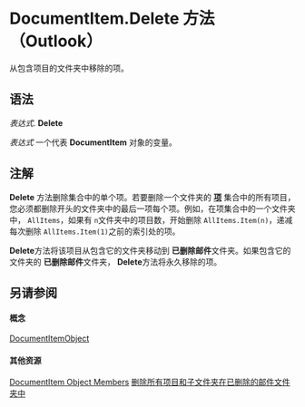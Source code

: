 
# DocumentItem.Delete 方法 （Outlook）

从包含项目的文件夹中移除的项。


## 语法

 _表达式_. **Delete**

 _表达式_ 一个代表 **DocumentItem** 对象的变量。


## 注解

 **Delete** 方法删除集合中的单个项。若要删除一个文件夹的 **[项](441820e7-5fe8-e5ef-83c0-9c87fd3dc9e3.md)** 集合中的所有项目，您必须都删除开头的文件夹中的最后一项每个项。例如，在项集合中的一个文件夹中， `AllItems`，如果有 `n`文件夹中的项目数，开始删除 `AllItems.Item(n)`，递减每次删除 `AllItems.Item(1)`之前的索引处的项。

 **Delete**方法将该项目从包含它的文件夹移动到 **已删除邮件**文件夹。如果包含它的文件夹的 **已删除邮件**文件夹，  **Delete**方法将永久移除的项。


## 另请参阅


#### 概念


[DocumentItemObject](7b0a6af0-6632-3ff6-841f-5b081d0d68d8.md)
#### 其他资源


[DocumentItem Object Members](2c6d563b-39cb-9cb3-3bfe-93fe595325cf.md)
[删除所有项目和子文件夹在已删除的邮件文件夹中](http://msdn.microsoft.com/library/359a416b-43d4-396e-e348-5624c4ca3599%28Office.15%29.aspx)